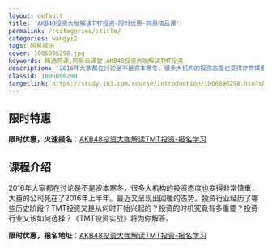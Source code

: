 ```yaml
---
layout: default
title: 'AKB48投资大咖解读TMT投资-限时优惠-网易精品课'
permalink: /:categories/:title/
categories: wangyi2
tags: 网易提供
cover: 1006096298.jpg
keywords: 精选网课,网易云课堂,AKB48投资大咖解读TMT投资
description: '2016年大家都在讨论是不是资本寒冬，很多大机构的投资态度也变得非常慎重，大量的公司死在了2016年上半年。最近又呈现出'
classid: 1006096298
targetlink: https://study.163.com/course/introduction/1006096298.htm?share=1&shareId=1025206652&utm_campaign=share&utm_medium=iphoneShare&utm_source=&utm_u=1025206652
---
```


## 限时特惠

**限时优惠，火速报名**：[AKB48投资大咖解读TMT投资-报名学习](https://study.163.com/course/introduction/1006096298.htm?share=1&shareId=1025206652&utm_campaign=share&utm_medium=iphoneShare&utm_source=&utm_u=1025206652)

## 课程介绍

2016年大家都在讨论是不是资本寒冬，很多大机构的投资态度也变得非常慎重，大量的公司死在了2016年上半年。最近又呈现出回暖的态势。投资行业经历了哪些历史阶段？TMT投资又是从何时开始兴起的？投资的时机究竟有多重要？投资行业又该如何选择？《TMT投资实战》将为你解答。

**限时优惠，报名地址**：[AKB48投资大咖解读TMT投资-报名学习](https://study.163.com/course/introduction/1006096298.htm?share=1&shareId=1025206652&utm_campaign=share&utm_medium=iphoneShare&utm_source=&utm_u=1025206652)

